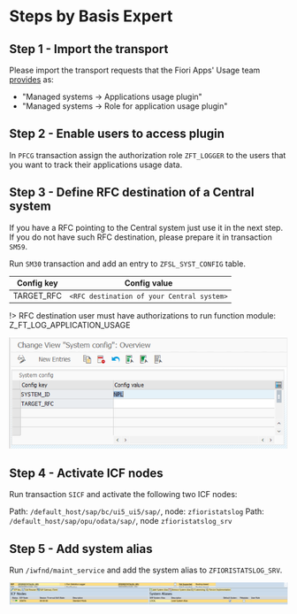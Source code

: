 # Steps by Basis Expert

## Step 1 - Import the transport

Please import the transport requests that the Fiori Apps' Usage team [provides](/trans.md) as:

- "Managed systems -> Applications usage plugin"
- "Managed systems -> Role for application usage plugin"

## Step 2 - Enable users to access plugin

In `PFCG` transaction assign the authorization role `ZFT_LOGGER` to the users that you want to track their applications usage data.

## Step 3 - Define RFC destination of a Central system

If you have a RFC pointing to the Central system just use it in the next step. If you do not have such RFC destination, please prepare it in transaction `SM59`.

Run `SM30` transaction and add an entry to `ZFSL_SYST_CONFIG` table.


|  Config key   |      Config value                            |
| ------------- |:-------------------------------------------: |
|  TARGET_RFC   | `<RFC destination of your Central system>`   |

!> RFC destination user must have authorizations to run function module: Z_FT_LOG_APPLICATION_USAGE

![](res/rfc.png)

## Step 4 - Activate ICF nodes

Run transaction `SICF` and activate the following two ICF nodes:

Path: `/default_host/sap/bc/ui5_ui5/sap/`, node: `zfioristatslog`
Path: `/default_host/sap/opu/odata/sap/`, node `zfioristatslog_srv`

## Step 5 - Add system alias

Run `/iwfnd/maint_service` and add the system alias to `ZFIORISTATSLOG_SRV`.

![](res/alias.png)

